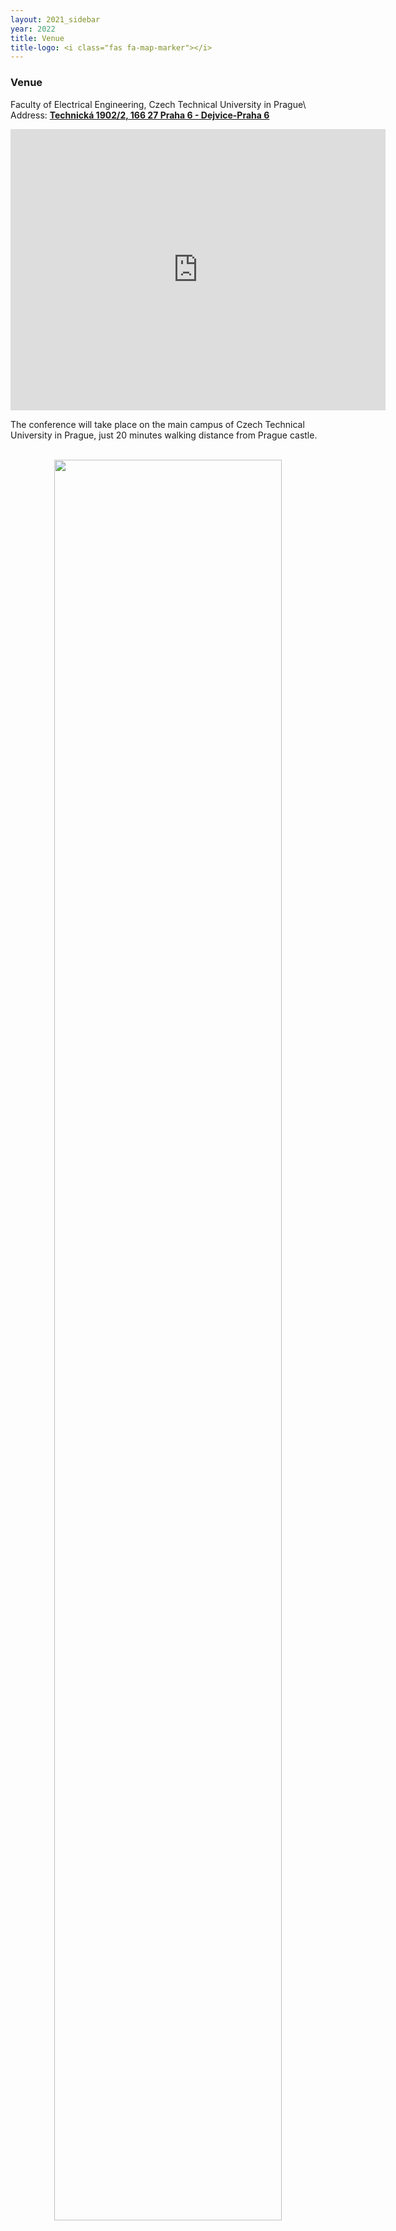 ```yaml
---
layout: 2021_sidebar
year: 2022
title: Venue
title-logo: <i class="fas fa-map-marker"></i> 
---
```


<h3 class="centre">Venue</h3>

Faculty of Electrical Engineering, Czech Technical University in Prague\\
Address: [**Technická 1902/2, 166 27 Praha 6 - Dejvice-Praha 6**](https://goo.gl/maps/QvzoV48qoRgSYfJd6)

<div class="col-md-12 assia" style="text-align: center">
<iframe
src="https://www.google.com/maps/embed?pb=!1m14!1m8!1m3!1d20477.508951659278!2d14.394828!3d50.0921165!3m2!1i1024!2i768!4f13.1!3m3!1m2!1s0x470b953b18badba7%3A0xff08f7e48420083f!2sFaculty%20of%20Electrical%20Engineering%2C%20Czech%20Technical%20University%20in%20Prague!5e0!3m2!1sen!2sfr!4v1657615781799!5m2!1sen!2sfr"
width="600" height="450" style="border:0;" allowfullscreen="" loading="lazy"
referrerpolicy="no-referrer-when-downgrade"></iframe>
</div>

The conference will take place on the main campus of Czech Technical University
in Prague, just 20 minutes walking distance from Prague castle.

<!--Technická 2\\
160 00 Praha 6 - Dejvice\\
Prague, Czechia-->

<br>

<div class="col-md-12 assia" style="text-align: center">
<img src="{{site.url}}/img/2022/FEL.jpg" style="width:85%;text-align:center;"/>
</div>

<br>
<br>

<h3 class="centre">Venue Plan</h3>

<div class="col-md-12 assia" style="text-align: center">
<img src="{{site.url}}/img/2022/campus_plan/conf_site.png" style="width:85%;text-align:center;"/>
<img src="{{site.url}}/img/2022/campus_plan/campus_cvut.png" style="width:85%;text-align:center;"/>
</div>

<br>
<br>

<h3 class="centre">Poster map</h3>

<div class="col-md-12 assia" style="text-align: center">
<img src="{{site.url}}/img/2022/campus_plan/3DV_floorplan.png" style="width:85%;text-align:center;"/>
</div>

<br>
<br>

<h3 class="centre">Food close to the venue</h3>

The conference venue is surrounded by many food places, many of which have
lunch menus. Here a selection of them and there are many more around
them!
- [Restaurace U Veverky](https://www.uveverky.com/): Czech brasserie and fast food
- [Café Záhorský](https://www.cafezahorsky.cz/): International cuisine
- [Ucedru](http://www.ucedru.cz/): Lebanese
- [Burrito Loco Hradčanská](http://burritoloco.cz/): Mexican
- [Cafe Perfect Day](https://www.cafeperfectday.cz/): Coffee and pastries
- [Grosseto Dejvice](https://www.grosseto.cz/dejvice-menu)
- [Hospůdka U Pětníka](https://www.upetnika.cz/)
- [Restaurant Champa](http://champa.cz/)
- [Bulvar Bubenec](https://www.bulvar-bubenec.cz/)
- [The PUB Praha 6](https://www.thepub.cz/praha-6/jidelni-listek/?lng=en)
- [Restaurace Na Urale](https://www.naurale.cz/)
- [Technicka menza](https://www.suz.cvut.cz/en/gastronomic-services/technical-canteen): Canteen at the venue
